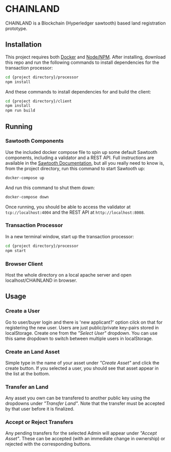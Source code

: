 # CHAINLAND
CHAINLAND is a Blockchain (Hyperledger sawtooth) based land registration prototype.

## Installation

This project requires both [Docker](https://www.docker.com/) and
[Node/NPM](https://nodejs.org/). After installing, download this repo and run
the following commands to install dependencies for the transaction processor:

```bash
cd {project directory}/processor
npm install
```

And these commands to install dependencies for and build the client:

```bash
cd {project directory}/client
npm install
npm run build
```

## Running

### Sawtooth Components

Use the included docker compose file to spin up some default Sawtooth
components, including a validator and a REST API. Full instructions are
available in the
[Sawtooth Documentation](https://sawtooth.hyperledger.org/docs/core/releases/0.8/app_developers_guide/docker.html),
but all you really need to know is, from the project directory, run this
command to start Sawtooth up:

```bash
docker-compose up
```

And run this command to shut them down:

```bash
docker-compose down
```

Once running, you should be able to access the validator at
`tcp://localhost:4004` and the REST API at `http://localhost:8008`.

### Transaction Processor

In a new terminal window, start up the transaction processor:

```bash
cd {project directory}/processor
npm start
```

### Browser Client

Host the whole directory on a local apache server and open localhost/CHAINLAND in browser.

## Usage

### Create a User
Go to user/buyer login and there is 'new applicant?' option cilck on that for registering the new user.
Users are just public/private key-pairs stored in localStorage. Create one from
the _"Select User"_ dropdown. You can use this same dropdown to switch between
multiple users in localStorage.

### Create an Land Asset

Simple type in the name of your asset under _"Create Asset"_ and click the
create button. If you selected a user, you should see that asset appear in the
list at the bottom.

### Transfer an Land

Any asset you own can be transfered to another public key using the dropdowns
under _"Transfer Land"_. Note that the transfer must be accepted by that user
before it is finalized.

### Accept or Reject Transfers

Any pending transfers for the selected Admin will appear under _"Accept Asset"_.
These can be accepted (with an immediate change in ownership) or rejected with
the corresponding buttons.
